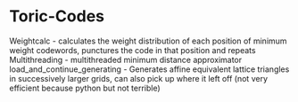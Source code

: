 # Toric-Codes

Weightcalc - calculates the weight distribution of each position of minimum weight codewords, punctures the code in that position and repeats
Multithreading - multithreaded minimum distance approximator
load_and_continue_generating - Generates affine equivalent lattice triangles in successively larger grids, can also pick up where it left off (not very efficient
because python but not terrible)
